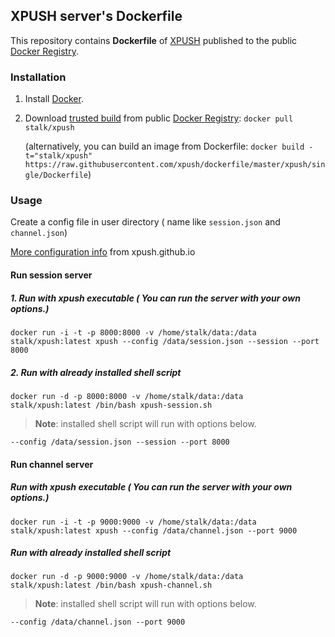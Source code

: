 ## XPUSH server's Dockerfile


This repository contains **Dockerfile** of [XPUSH](https://github.com/xpush/node-xpush/dockerfile/) published to the public [Docker Registry](https://registry.hub.docker.com/).


### Installation

1. Install [Docker](https://www.docker.io/).

2. Download [trusted build](https://registry.hub.docker.com/u/stalk/xpush/) from public [Docker Registry](https://registry.hub.docker.com/): `docker pull stalk/xpush`

   (alternatively, you can build an image from Dockerfile: `docker build -t="stalk/xpush" https://raw.githubusercontent.com/xpush/dockerfile/master/xpush/single/Dockerfile`)

### Usage

Create a config file in user directory ( name like `session.json` and `channel.json`)

[More configuration info](http://xpush.github.io/doc/configuration/) from xpush.github.io

#### Run session server

##### 1. Run with xpush executable ( You can run the server with your own options.)

	docker run -i -t -p 8000:8000 -v /home/stalk/data:/data stalk/xpush:latest xpush --config /data/session.json --session --port 8000

##### 2. Run with already installed shell script

	docker run -d -p 8000:8000 -v /home/stalk/data:/data stalk/xpush:latest /bin/bash xpush-session.sh

>**Note**: installed shell script will run with options below.

	--config /data/session.json --session --port 8000

#### Run channel server

##### Run with xpush executable ( You can run the server with your own options.)

	docker run -i -t -p 9000:9000 -v /home/stalk/data:/data stalk/xpush:latest xpush --config /data/channel.json --port 9000

##### Run with already installed shell script

	docker run -d -p 9000:9000 -v /home/stalk/data:/data stalk/xpush:latest /bin/bash xpush-channel.sh

>**Note**: installed shell script will run with options below.

	--config /data/channel.json --port 9000